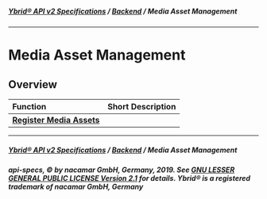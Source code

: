 ##### [**Ybrid® API v2 Specifications**](../../) / [**Backend**](../) / Media Asset Management
---

# Media Asset Management

## Overview

Function | Short Description
:------- | :----------------
[**Register Media Assets**](register-media-assets.md) | 


---
##### [**Ybrid® API v2 Specifications**](../../) / [**Backend**](../) / Media Asset Management
##### api-specs, © by nacamar GmbH, Germany, 2019. See [GNU LESSER GENERAL PUBLIC LICENSE Version 2.1](/LICENSE) for details. Ybrid® is a registered trademark of nacamar GmbH, Germany 
